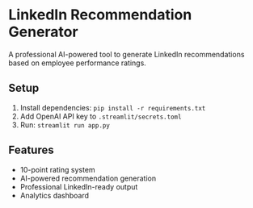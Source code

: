 # LinkedIn Recommendation Generator

A professional AI-powered tool to generate LinkedIn recommendations based on employee performance ratings.

## Setup
1. Install dependencies: `pip install -r requirements.txt`
2. Add OpenAI API key to `.streamlit/secrets.toml`
3. Run: `streamlit run app.py`

## Features
- 10-point rating system
- AI-powered recommendation generation
- Professional LinkedIn-ready output
- Analytics dashboard